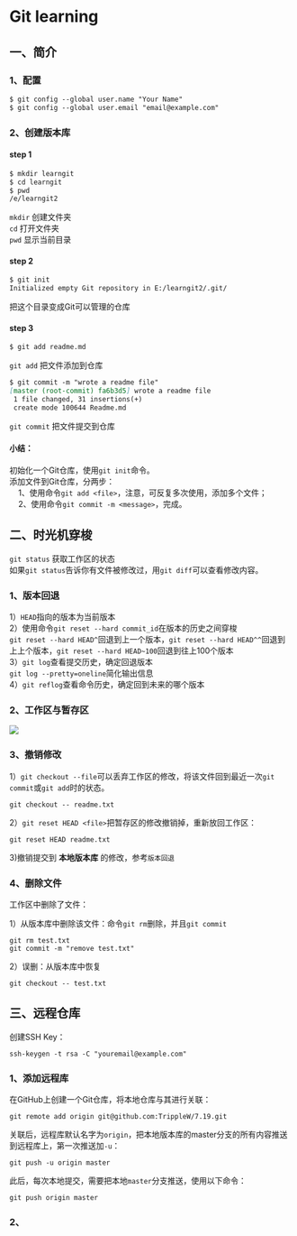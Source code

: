 # Git learning

## 一、简介

### 1、配置

````markdown
$ git config --global user.name "Your Name"
$ git config --global user.email "email@example.com"
````

### 2、创建版本库

#### step 1

````markdown
$ mkdir learngit
$ cd learngit
$ pwd
/e/learngit2
````

`mkdir` 创建文件夹</br>
`cd` 打开文件夹</br>
`pwd` 显示当前目录

#### step 2

````markdown
$ git init
Initialized empty Git repository in E:/learngit2/.git/
````

把这个目录变成Git可以管理的仓库

#### step 3

```` markdown
$ git add readme.md
````

`git add` 把文件添加到仓库

````markdown
$ git commit -m "wrote a readme file"
[master (root-commit) fa6b3d5] wrote a readme file
 1 file changed, 31 insertions(+)
 create mode 100644 Readme.md

````

`git commit` 把文件提交到仓库

#### 小结：
初始化一个Git仓库，使用`git init`命令。</br>
添加文件到Git仓库，分两步：</br>
&nbsp; &nbsp; 1、使用命令`git add <file>`，注意，可反复多次使用，添加多个文件；</br>
&nbsp; &nbsp; 2、使用命令`git commit -m <message>`，完成。

## 二、时光机穿梭

`git status` 获取工作区的状态</br>
如果`git status`告诉你有文件被修改过，用`git diff`可以查看修改内容。

### 1、版本回退

1）`HEAD`指向的版本为当前版本</br>
2）使用命令`git reset --hard commit_id`在版本的历史之间穿梭</br>
 `git reset --hard HEAD^`回退到上一个版本，`git reset --hard HEAD^^`回退到上上个版本，`git reset --hard HEAD~100`回退到往上100个版本<br>
 3）`git log`查看提交历史，确定回退版本</br>
 `git log --pretty=oneline`简化输出信息</br>
 4）`git reflog`查看命令历史，确定回到未来的哪个版本

### 2、工作区与暂存区

<img src="https://cdn.liaoxuefeng.com/cdn/files/attachments/001384907702917346729e9afbf4127b6dfbae9207af016000/0"/>

### 3、撤销修改

1）`git checkout --file`可以丢弃工作区的修改，将该文件回到最近一次`git commit`或`git add`时的状态。

    git checkout -- readme.txt

2）`git reset HEAD <file>`把暂存区的修改撤销掉，重新放回工作区：

    git reset HEAD readme.txt

3)撤销提交到 **本地版本库** 的修改，参考`版本回退`

### 4、删除文件

工作区中删除了文件：

1）从版本库中删除该文件：命令`git rm`删除，并且`git commit`

    git rm test.txt
    git commit -m "remove test.txt"

2）误删：从版本库中恢复

    git checkout -- test.txt


## 三、远程仓库

创建SSH Key：

    ssh-keygen -t rsa -C "youremail@example.com"

### 1、添加远程库

在GitHub上创建一个Git仓库，将本地仓库与其进行关联：

    git remote add origin git@github.com:TrippleW/7.19.git

关联后，远程库默认名字为`origin`，把本地版本库的master分支的所有内容推送到远程库上，第一次推送加`-u`：

    git push -u origin master

此后，每次本地提交，需要把本地`master`分支推送，使用以下命令：

    git push origin master

### 2、